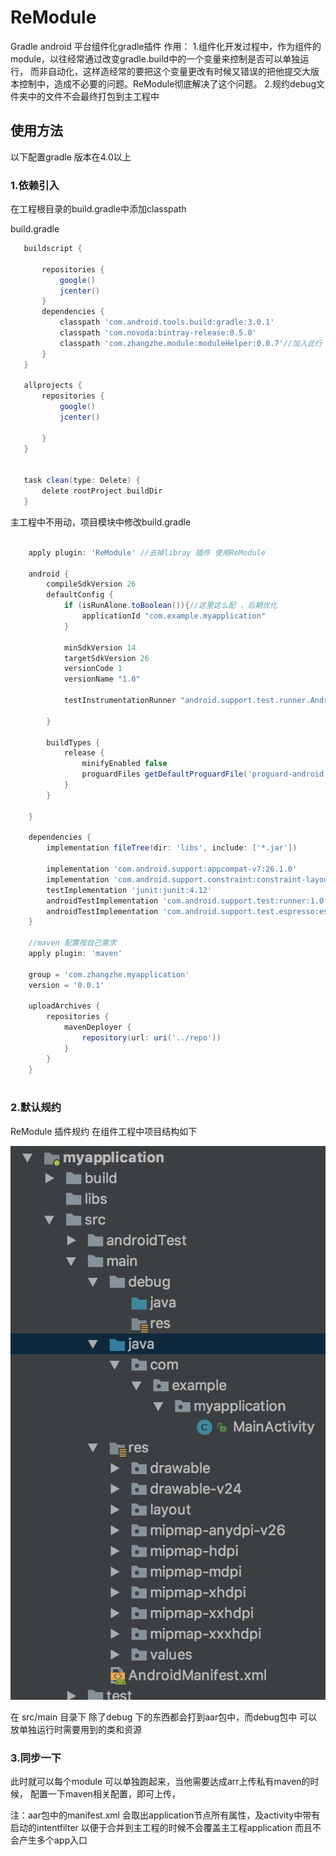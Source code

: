 # ReModule
Gradle android 平台组件化gradle插件
作用：
    1.组件化开发过程中，作为组件的module，以往经常通过改变gradle.build中的一个变量来控制是否可以单独运行，
    而非自动化，这样造经常的要把这个变量更改有时候又错误的把他提交大版本控制中，造成不必要的问题。ReModule彻底解决了这个问题。
    2.规约debug文件夹中的文件不会最终打包到主工程中
    

## 使用方法
 以下配置gradle 版本在4.0以上
### 1.依赖引入
 在工程根目录的build.gradle中添加classpath
 
 build.gradle
 ```groovy
    buildscript {
        
        repositories {
            google()
            jcenter()
        }
        dependencies {
            classpath 'com.android.tools.build:gradle:3.0.1'
            classpath 'com.novoda:bintray-release:0.5.0'
            classpath 'com.zhangzhe.module:moduleHelper:0.0.7'//加入此行
        }
    }
    
    allprojects {
        repositories {
            google()
            jcenter()
           
        }
    }
    
    
    task clean(type: Delete) {
        delete rootProject.buildDir
    }

 ```
 
 主工程中不用动，项目模块中修改build.gradle
 
 ```groovy
 
     apply plugin: 'ReModule' //去掉libray 插件 使用ReModule
     
     android {
         compileSdkVersion 26
         defaultConfig {
             if (isRunAlone.toBoolean()){//这里这么配 ，后期优化
                 applicationId "com.example.myapplication"
             }
     
             minSdkVersion 14
             targetSdkVersion 26
             versionCode 1
             versionName "1.0"
     
             testInstrumentationRunner "android.support.test.runner.AndroidJUnitRunner"
     
         }
     
         buildTypes {
             release {
                 minifyEnabled false
                 proguardFiles getDefaultProguardFile('proguard-android.txt'), 'proguard-rules.pro'
             }
         }
     
     }
     
     dependencies {
         implementation fileTree(dir: 'libs', include: ['*.jar'])
     
         implementation 'com.android.support:appcompat-v7:26.1.0'
         implementation 'com.android.support.constraint:constraint-layout:1.0.2'
         testImplementation 'junit:junit:4.12'
         androidTestImplementation 'com.android.support.test:runner:1.0.1'
         androidTestImplementation 'com.android.support.test.espresso:espresso-core:3.0.1'
     }
     
     //maven 配置按自己需求
     apply plugin: 'maven'
     
     group = 'com.zhangzhe.myapplication'
     version = '0.0.1'
     
     uploadArchives {
         repositories {
             mavenDeployer {
                 repository(url: uri('../repo'))
             }
         }
     }
     
 ```
 
 ### 2.默认规约
 ReModule 插件规约
 在组件工程中项目结构如下
 
 ![](art/WX20171222-114936@2x.png)
 
 在 src/main 目录下 除了debug 下的东西都会打到aar包中，而debug包中
 可以放单独运行时需要用到的类和资源
 
 ### 3.同步一下
   此时就可以每个module 可以单独跑起来，当他需要达成arr上传私有maven的时候，
   配置一下maven相关配置，即可上传，
   
   注：aar包中的manifest.xml 会取出application节点所有属性，及activity中带有
    启动的intentfilter 以便于合并到主工程的时候不会覆盖主工程application 而且不会产生多个app入口
